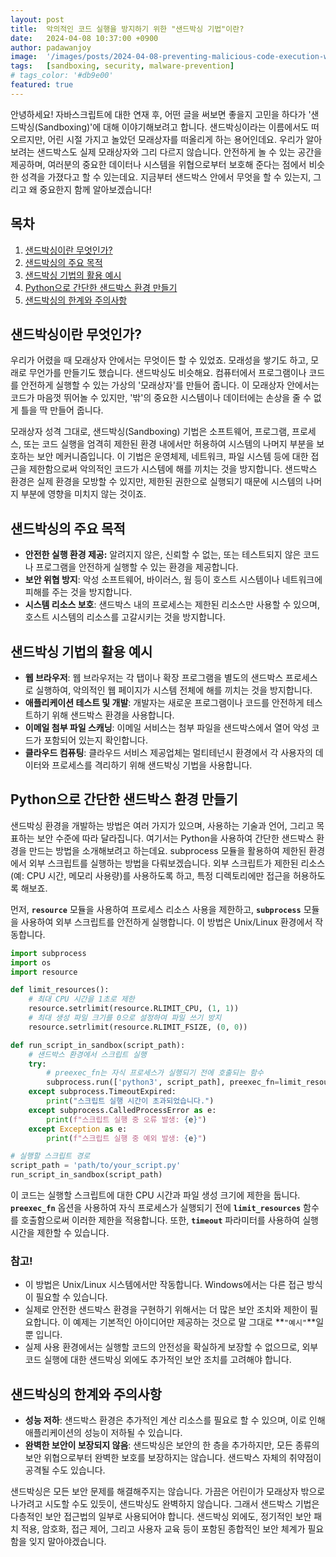 ```yaml
---
layout: post
title:  악의적인 코드 실행을 방지하기 위한 "샌드박싱 기법"이란?
date:   2024-04-08 10:37:00 +0900
author: padawanjoy
image:  '/images/posts/2024-04-08-preventing-malicious-code-execution-with-sandboxing-techniques/01.webp'
tags:   [sandboxing, security, malware-prevention]
# tags_color: '#db9e00'
featured: true
---
```

안녕하세요! 자바스크립트에 대한 연재 후, 어떤 글을 써보면 좋을지 고민을 하다가 '샌드박싱(Sandboxing)'에 대해 이야기해보려고 합니다. 샌드박싱이라는 이름에서도 떠오르지만, 어린 시절 가지고 놀았던 모래상자를 떠올리게 하는 용어인데요. 우리가 알아보려는 샌드박스도 실제 모래상자와 그리 다르지 않습니다. 안전하게 놀 수 있는 공간을 제공하며, 여러분의 중요한 데이터나 시스템을 위협으로부터 보호해 준다는 점에서 비슷한 성격을 가졌다고 할 수 있는데요. 지금부터 샌드박스 안에서 무엇을 할 수 있는지, 그리고 왜 중요한지 함께 알아보겠습니다!

## 목차
1. [샌드박싱이란 무엇인가?](#샌드박싱이란-무엇인가)
2. [샌드박싱의 주요 목적](#샌드박싱의-주요-목적)
3. [샌드박싱 기법의 활용 예시](#샌드박싱-기법의-활용-예시)
4. [Python으로 간단한 샌드박스 환경 만들기](#python으로-간단한-샌드박스-환경-만들기)
5. [샌드박싱의 한계와 주의사항](#샌드박싱의-한계와-주의사항)

## 샌드박싱이란 무엇인가?
우리가 어렸을 때 모래상자 안에서는 무엇이든 할 수 있었죠. 모래성을 쌓기도 하고, 모래로 무언가를 만들기도 했습니다. 샌드박싱도 비슷해요. 컴퓨터에서 프로그램이나 코드를 안전하게 실행할 수 있는 가상의 '모래상자'를 만들어 줍니다. 이 모래상자 안에서는 코드가 마음껏 뛰어놀 수 있지만, '밖'의 중요한 시스템이나 데이터에는 손상을 줄 수 없게 틀을 딱 만들어 줍니다.

모래상자 성격 그대로, 샌드박싱(Sandboxing) 기법은 소프트웨어, 프로그램, 프로세스, 또는 코드 실행을 엄격히 제한된 환경 내에서만 허용하여 시스템의 나머지 부분을 보호하는 보안 메커니즘입니다. 이 기법은 운영체제, 네트워크, 파일 시스템 등에 대한 접근을 제한함으로써 악의적인 코드가 시스템에 해를 끼치는 것을 방지합니다. 샌드박스 환경은 실제 환경을 모방할 수 있지만, 제한된 권한으로 실행되기 때문에 시스템의 나머지 부분에 영향을 미치지 않는 것이죠.

## 샌드박싱의 주요 목적
- **안전한 실행 환경 제공:** 알려지지 않은, 신뢰할 수 없는, 또는 테스트되지 않은 코드나 프로그램을 안전하게 실행할 수 있는 환경을 제공합니다.
- **보안 위협 방지**: 악성 소프트웨어, 바이러스, 웜 등이 호스트 시스템이나 네트워크에 피해를 주는 것을 방지합니다.
- **시스템 리소스 보호**: 샌드박스 내의 프로세스는 제한된 리소스만 사용할 수 있으며, 호스트 시스템의 리소스를 고갈시키는 것을 방지합니다.

## 샌드박싱 기법의 활용 예시
- **웹 브라우저**: 웹 브라우저는 각 탭이나 확장 프로그램을 별도의 샌드박스 프로세스로 실행하여, 악의적인 웹 페이지가 시스템 전체에 해를 끼치는 것을 방지합니다.
- **애플리케이션 테스트 및 개발**: 개발자는 새로운 프로그램이나 코드를 안전하게 테스트하기 위해 샌드박스 환경을 사용합니다.
- **이메일 첨부 파일 스캐닝**: 이메일 서비스는 첨부 파일을 샌드박스에서 열어 악성 코드가 포함되어 있는지 확인합니다.
- **클라우드 컴퓨팅**: 클라우드 서비스 제공업체는 멀티테넌시 환경에서 각 사용자의 데이터와 프로세스를 격리하기 위해 샌드박싱 기법을 사용합니다.

## Python으로 간단한 샌드박스 환경 만들기
샌드박싱 환경을 개발하는 방법은 여러 가지가 있으며, 사용하는 기술과 언어, 그리고 목표하는 보안 수준에 따라 달라집니다. 여기서는 Python을 사용하여 간단한 샌드박스 환경을 만드는 방법을 소개해보려고 하는데요. subprocess 모듈을 활용하여 제한된 환경에서 외부 스크립트를 실행하는 방법을 다뤄보겠습니다. 외부 스크립트가 제한된 리소스(예: CPU 시간, 메모리 사용량)를 사용하도록 하고, 특정 디렉토리에만 접근을 허용하도록 해보죠.

먼저, **`resource`** 모듈을 사용하여 프로세스 리소스 사용을 제한하고, **`subprocess`** 모듈을 사용하여 외부 스크립트를 안전하게 실행합니다. 이 방법은 Unix/Linux 환경에서 작동합니다.

```python
import subprocess
import os
import resource

def limit_resources():
    # 최대 CPU 시간을 1초로 제한
    resource.setrlimit(resource.RLIMIT_CPU, (1, 1))
    # 최대 생성 파일 크기를 0으로 설정하여 파일 쓰기 방지
    resource.setrlimit(resource.RLIMIT_FSIZE, (0, 0))

def run_script_in_sandbox(script_path):
    # 샌드박스 환경에서 스크립트 실행
    try:
        # preexec_fn는 자식 프로세스가 실행되기 전에 호출되는 함수
        subprocess.run(['python3', script_path], preexec_fn=limit_resources, timeout=5)
    except subprocess.TimeoutExpired:
        print("스크립트 실행 시간이 초과되었습니다.")
    except subprocess.CalledProcessError as e:
        print(f"스크립트 실행 중 오류 발생: {e}")
    except Exception as e:
        print(f"스크립트 실행 중 예외 발생: {e}")

# 실행할 스크립트 경로
script_path = 'path/to/your_script.py'
run_script_in_sandbox(script_path)
```

이 코드는 실행할 스크립트에 대한 CPU 시간과 파일 생성 크기에 제한을 둡니다. **`preexec_fn`** 옵션을 사용하여 자식 프로세스가 실행되기 전에 **`limit_resources`** 함수를 호출함으로써 이러한 제한을 적용합니다. 또한, **`timeout`** 파라미터를 사용하여 실행 시간을 제한할 수 있습니다.

### 참고!
- 이 방법은 Unix/Linux 시스템에서만 작동합니다. Windows에서는 다른 접근 방식이 필요할 수 있습니다.
- 실제로 안전한 샌드박스 환경을 구현하기 위해서는 더 많은 보안 조치와 제한이 필요합니다. 이 예제는 기본적인 아이디어만 제공하는 것으로 말 그대로 **`"예시"`**일 뿐 입니다. 
- 실제 사용 환경에서는 실행할 코드의 안전성을 확실하게 보장할 수 없으므로, 외부 코드 실행에 대한 샌드박싱 외에도 추가적인 보안 조치를 고려해야 합니다.

## 샌드박싱의 한계와 주의사항
- **성능 저하**: 샌드박스 환경은 추가적인 계산 리소스를 필요로 할 수 있으며, 이로 인해 애플리케이션의 성능이 저하될 수 있습니다.
- **완벽한 보안이 보장되지 않음**: 샌드박싱은 보안의 한 층을 추가하지만, 모든 종류의 보안 위협으로부터 완벽한 보호를 보장하지는 않습니다. 샌드박스 자체의 취약점이 공격될 수도 있습니다.

샌드박싱은 모든 보안 문제를 해결해주지는 않습니다. 가끔은 어린이가 모래상자 밖으로 나가려고 시도할 수도 있듯이, 샌드박싱도 완벽하지 않습니다. 그래서 샌드박스 기법은 다층적인 보안 접근법의 일부로 사용되어야 합니다. 샌드박싱 외에도, 정기적인 보안 패치 적용, 암호화, 접근 제어, 그리고 사용자 교육 등이 포함된 종합적인 보안 체계가 필요함을 잊지 말아야겠습니다.